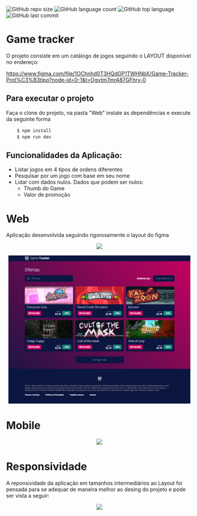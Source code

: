 ![GitHub repo size](https://img.shields.io/github/repo-size/LucasHARosa/Game_tracker)
![GitHub language count](https://img.shields.io/github/languages/count/LucasHARosa/Game_tracker)
![GitHub top language](https://img.shields.io/github/languages/top/LucasHARosa/Game_tracker)
![GitHub last commit](https://img.shields.io/github/last-commit/LucasHARosa/Game_tracker)

# Game tracker

O projeto consiste em um catálogo de jogos seguindo o LAYOUT disponível no endereço:
 
<a href="https://www.figma.com/file/1OChnhd0T3HQdGP1TWHNbX/Game-Tracker-Prot%C3%B3tipo?node-id=0-1&t=Ogvtm7mrA87GFhry-0
">https://www.figma.com/file/1OChnhd0T3HQdGP1TWHNbX/Game-Tracker-Prot%C3%B3tipo?node-id=0-1&t=Ogvtm7mrA87GFhry-0
</a>

## Para executar o projeto
Faça o clone do projeto, na pasta "Web" instale as dependências e execute da seguinte forma
```sh
    $ npm install
    $ npm run dev
```

## Funcionalidades da Aplicação:

* Listar jogos em 4 tipos de ordens diferentes
* Pesquisar por um jogo com base em seu nome
* Lidar com dados nulos. Dados que podem ser nulos:
  * Thumb do Game
  * Valor de promoção

# Web
Aplicação desenvolvida seguindo rigorosamente o layout do figma
<p align="center">
  <img heigth="400" src="./Imagens/Game_tracker_web.gif">
</p>
<p align="center">
  <img height="400" src="./Imagens/Game_tracker_web.png">
</p>

# Mobile


<p align="center">
  <img src="./Imagens/Game_tracker_mobile.gif">
</p>

# Responsividade 

A reponsividade da aplicação em tamanhos intermediários ao Layout foi pensada para se adequar de maneira melhor ao desing do projeto e pode ser vista a seguir:

<p align="center">
  <img src="./Imagens/Responsividade.gif">
</p>
